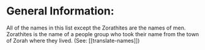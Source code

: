 # General Information:

All of the names in this list except the Zorathites are the names of men. Zorathites is the name of a people group who took their name from the town of Zorah where they lived. (See: [[translate-names]])